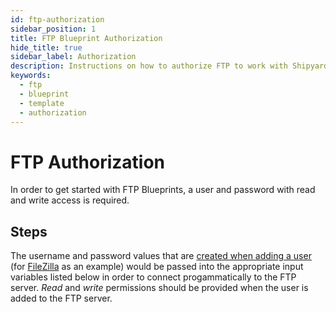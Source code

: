 ```yaml
---
id: ftp-authorization
sidebar_position: 1
title: FTP Blueprint Authorization
hide_title: true
sidebar_label: Authorization
description: Instructions on how to authorize FTP to work with Shipyard's low-code FTP templates.
keywords:
  - ftp
  - blueprint
  - template
  - authorization
---
```


# FTP Authorization

In order to get started with FTP Blueprints, a user and password with read and write access is required.

## Steps

The username and password values that are [created when adding a user](https://www.hostmysite.com/support/dedicated/general/filezillauser/index.shtml) (for [FileZilla](https://filezilla-project.org/) as an example) would be passed into the appropriate input variables listed below in order to connect progammatically to the FTP server. _Read_ and _write_ permissions should be provided when the user is added to the FTP server.